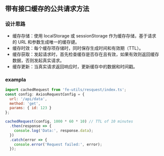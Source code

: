 ## 带有接口缓存的公共请求方法


### 设计思路
* 缓存存储：使用 localStorage 或 sessionStorage 作为缓存存储，基于请求的 URL 和参数生成唯一的缓存键。
* 缓存时效：每个缓存项存储时，同时保存生成时间和有效期（TTL）。
* 缓存获取：发起请求时，首先检查缓存是否存在且有效，如果有效则返回缓存数据，否则发起真实请求。
* 缓存更新：当真实请求返回响应时，更新缓存中的数据和时间戳。

### exampla
```js
import cachedRequest from 'fe-utils/resquest/index.ts';
const config: AxiosRequestConfig = {
  url: '/api/data',
  method: 'get',
  params: { id: 123 }
};

cachedRequest(config, 1000 * 60 * 10) // TTL of 10 minutes
  .then(response => {
    console.log('Data:', response.data);
  })
  .catch(error => {
    console.error('Request failed:', error);
  });
  ```